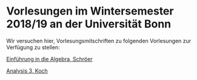 # Vorlesungen im Wintersemester 2018/19 an der Universität Bonn

Wir versuchen hier, Vorlesungsmitschriften zu folgenden Vorlesungen zur Verfügung zu stellen:


[Einführung in die Algebra, Schröer](einfalg1819.pdf)

[Analysis 3, Koch](ana31819.pdf)
